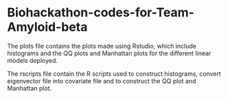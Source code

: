 # Biohackathon-codes-for-Team-Amyloid-beta

The plots file contains the plots made using Rstudio, which include histograms and the QQ plots and Manhattan plots for the different linear models deployed.

The rscripts file contain the R scripts used to construct histograms, convert eigenvector file into covariate file and to construct the QQ plot and Manhattan plot.
